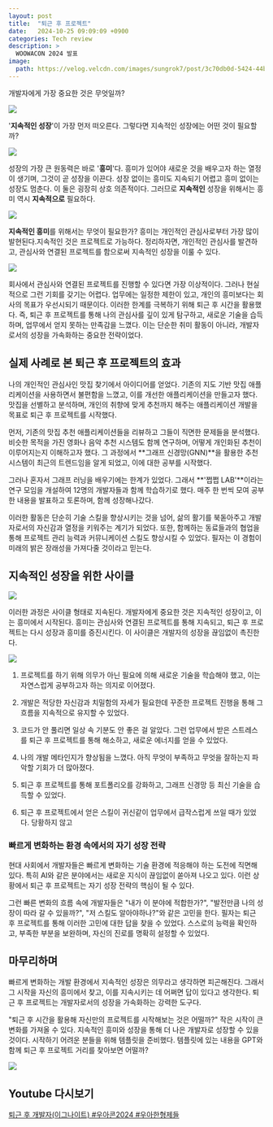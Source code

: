 ```yaml
---
layout: post
title:  "퇴근 후 프로젝트"
date:   2024-10-25 09:09:09 +0900
categories: Tech review
description: >
  WOOWACON 2024 발표
image: 
  path: https://velog.velcdn.com/images/sungrok7/post/3c70db0d-5424-44b6-a1a7-46d703821c6e/image.png
---
```


개발자에게 가장 중요한 것은 무엇일까?

![](https://velog.velcdn.com/images/sungrok7/post/91ccfe71-9c82-43bb-974b-87060120c716/image.jpg)

 '**지속적인 성장**'이 가장 먼저 떠오른다. 그렇다면 지속적인 성장에는 어떤 것이 필요할까? 
 
![](https://velog.velcdn.com/images/sungrok7/post/960b1fc1-99ce-4ae3-b69f-504a4c4d535d/image.jpg)

성장의 가장 큰 원동력은 바로 '**흥미**'다. 흥미가 있어야 새로운 것을 배우고자 하는 열정이 생기며, 그것이 곧 성장을 이끈다. 성장 없이는 흥미도 지속되기 어렵고 흥미 없이는 성장도 멈춘다. 이 둘은 굉장히 상호 의존적이다. 그러므로 **지속적인** 성장을 위해서는 흥미 역시 **지속적으로** 필요하다.

![](https://velog.velcdn.com/images/sungrok7/post/5188c73b-41e5-411a-8378-e584e3af1da0/image.jpg)

**지속적인 흥미**를 위해서는 무엇이 필요한가? 흥미는 개인적인 관심사로부터 가장 많이 발현된다.지속적인 것은 프로젝트로 가능하다. 정리하자면, 개인적인 관심사를 발견하고, 관심사와 연결된 프로젝트를 함으로써 지속적인 성장을 이룰 수 있다.

![](https://velog.velcdn.com/images/sungrok7/post/7c221490-a128-4fb7-9294-93b00fc1b159/image.jpg)

회사에서 관심사와 연결된 프로젝트를 진행할 수 있다면 가장 이상적이다. 그러나 현실적으로 그런 기회를 갖기는 어렵다. 업무에는 일정한 제한이 있고, 개인의 흥미보다는 회사의 목표가 우선시되기 때문이다. 이러한 한계를 극복하기 위해 퇴근 후 시간을 활용했다. 즉, 퇴근 후 프로젝트를 통해 나의 관심사를 깊이 있게 탐구하고, 새로운 기술을 습득하며, 업무에서 얻지 못하는 만족감을 느꼈다. 이는 단순한 취미 활동이 아니라, 개발자로서의 성장을 가속화하는 중요한 전략이었다.

## 실제 사례로 본 퇴근 후 프로젝트의 효과

나의 개인적인 관심사인 맛집 찾기에서 아이디어를 얻었다. 기존의 지도 기반 맛집 애플리케이션을 사용하면서 불편함을 느꼈고, 이를 개선한 애플리케이션을 만들고자 했다. 맛집을 선별하고 분석하며, 개인의 취향에 맞게 추천까지 해주는 애플리케이션 개발을 목표로 퇴근 후 프로젝트를 시작했다.

먼저, 기존의 맛집 추천 애플리케이션들을 리뷰하고 그들이 직면한 문제들을 분석했다. 비슷한 목적을 가진 영화나 음악 추천 시스템도 함께 연구하며, 어떻게 개인화된 추천이 이루어지는지 이해하고자 했다. 그 과정에서 **그래프 신경망(GNN)**을 활용한 추천 시스템이 최근의 트렌드임을 알게 되었고, 이에 대한 공부를 시작했다.

그러나 혼자서 그래프 러닝을 배우기에는 한계가 있었다. 그래서 **'쩝쩝 LAB'**이라는 연구 모임을 개설하여 12명의 개발자들과 함께 학습하기로 했다. 매주 한 번씩 모여 공부한 내용을 발표하고 토론하며, 함께 성장해나갔다.

이러한 활동은 단순히 기술 스킬을 향상시키는 것을 넘어, 삶의 활기를 북돋아주고 개발자로서의 자신감과 열정을 키워주는 계기가 되었다. 또한, 함께하는 동료들과의 협업을 통해 프로젝트 관리 능력과 커뮤니케이션 스킬도 향상시킬 수 있었다. 필자는 이 경험이 미래의 밝은 장래성을 가져다줄 것이라고 믿는다.

## 지속적인 성장을 위한 사이클
![](https://velog.velcdn.com/images/sungrok7/post/210e32f6-adc3-43a6-a58a-3365686e88ff/image.jpg)

이러한 과정은 사이클 형태로 지속된다. 개발자에게 중요한 것은 지속적인 성장이고, 이는 흥미에서 시작된다. 흥미는 관심사와 연결된 프로젝트를 통해 지속되고, 퇴근 후 프로젝트는 다시 성장과 흥미를 증진시킨다. 이 사이클은 개발자의 성장을 끊임없이 촉진한다.

![](https://velog.velcdn.com/images/sungrok7/post/0458f627-d2b2-4366-8859-d3c276dc0f21/image.jpg)

1. 프로젝트를 하기 위해 의무가 아닌 필요에 의해 새로운 기술을 학습해야 했고, 이는 자연스럽게 공부하고자 하는 의지로 이어졌다.

2. 개발은 적당한 자신감과 치밀함의 자세가 필요한데 꾸준한 프로젝트 진행을 통해 그 흐름을 지속적으로 유지할 수 있었다.

3. 코드가 안 풀리면 일상 속 기분도 안 좋은 걸 알았다. 그런 업무에서 받은 스트레스를 퇴근 후 프로젝트를 통해 해소하고, 새로운 에너지를 얻을 수 있었다.

4. 나의 개발 메타인지가 향상됨을 느꼈다. 아직 무엇이 부족하고 무엇을 잘하는지 파악할 기회가 더 많아졌다.

5. 퇴근 후 프로젝트를 통해 포트폴리오를 강화하고, 그래프 신경망 등 최신 기술을 습득할 수 있었다.

6. 퇴근 후 프로젝트에서 얻은 스킬이 귀신같이 업무에서 급작스럽게 쓰일 때가 있었다. 당황하지 않고 

### 빠르게 변화하는 환경 속에서의 자기 성장 전략

현대 사회에서 개발자들은 빠르게 변화하는 기술 환경에 적응해야 하는 도전에 직면해 있다. 특히 AI와 같은 분야에서는 새로운 지식이 끊임없이 쏟아져 나오고 있다. 이런 상황에서 퇴근 후 프로젝트는 자기 성장 전략의 핵심이 될 수 있다.

그런 빠른 변화의 흐름 속에 개발자들은  "내가 이 분야에 적합한가?", "발전만큼 나의 성장이 따라 갈 수 있을까?", "저 스킬도 알아야하나?"와 같은 고민을 한다. 필자는 퇴근 후 프로젝트를 통해 이러한 고민에 대한 답을 찾을 수 있었다. 스스로의 능력을 확인하고, 부족한 부분을 보완하며, 자신의 진로를 명확히 설정할 수 있었다.

## 마무리하며

빠르게 변화하는 개발 환경에서 지속적인 성장은 의무라고 생각하면 피곤해진다. 그래서 그 시작을 자신의 흥미에서 찾고, 이를 지속시키는 데 어쩌면 답이 있다고 생각한다. 퇴근 후 프로젝트는 개발자로서의 성장을 가속화하는 강력한 도구다.

"퇴근 후 시간을 활용해 자신만의 프로젝트를 시작해보는 것은 어떨까?" 작은 시작이 큰 변화를 가져올 수 있다. 지속적인 흥미와 성장을 통해 더 나은 개발자로 성장할 수 있을 것이다. 시작하기 어려운 분들을 위해 템플릿을 준비했다. 템플릿에 있는 내용을 GPT와 함께 퇴근 후 프로젝트 거리를 찾아보면 어떨까?

![](https://velog.velcdn.com/images/sungrok7/post/01cdb727-5403-4532-a28b-0482d1100939/image.jpg)


## Youtube 다시보기
[퇴근 후 개발자(이그나이트) #우아콘2024 #우아한형제들](https://youtu.be/pZX75fzaggU?si=1eZbUofvn-bxFK3k&t=608)

[jekyll-docs]: https://jekyllrb.com/docs/home
[jekyll-gh]:   https://github.com/jekyll/jekyll
[jekyll-talk]: https://talk.jekyllrb.com/